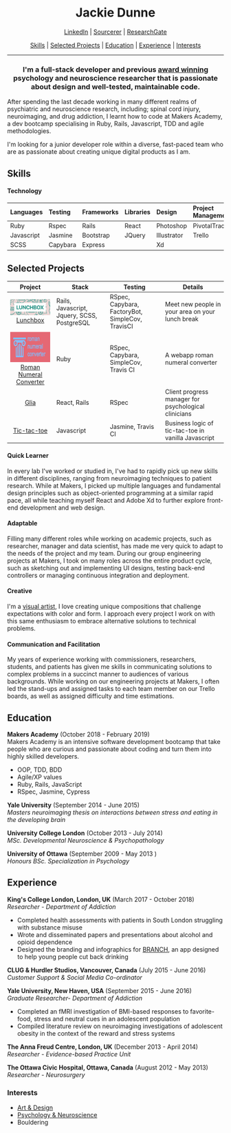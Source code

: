 <b><h1 align='center'>Jackie Dunne</h1></b>
  
<p align="center">
  <a href="https://www.linkedin.com/in/jackie-dunne-b8516155/">LinkedIn</a> |
  <a href="https://sourcerer.io/kiedunne">Sourcerer</a> |
  <a href="https://www.researchgate.net/profile/Jacklyn_Dunne2">ResearchGate</a>
</p>
<p align="center">
  <a href="#skills">Skills</a> |
  <a href="#projects">Selected Projects</a> |
  <a href="#education">Education</a> |
  <a href="#experience">Experience</a> |
  <a href="#interests">Interests</a>
</p>

***

<h3 align='center'>I'm a full-stack developer and previous <a href="https://www.youtube.com/watch?v=cUoFLlc54HA">award winning</a> psychology and neuroscience researcher that is passionate about design and well-tested, maintainable code.</h3> 

After spending the last decade working in many different realms of psychiatric and neuroscience research, including; spinal cord injury, neuroimaging, and drug addiction, I learnt how to code at Makers Academy, a dev bootcamp specialising in Ruby, Rails, Javascript, TDD and agile methodologies.

I'm looking for a junior developer role within a diverse, fast-paced team who are as passionate about creating unique digital products as I am.

 
## <a name="skills">Skills</a>

#### Technology

| Languages  | Testing          | Frameworks   | Libraries | Design        |  Project Management | Data Analysis  |     
| :----------|:-----------------| :------------| :---------| :-------------| :-------------------|:---------------|
| Ruby       | Rspec            |  Rails       | React     | Photoshop     |    PivotalTracker   |   R
| Javascript | Jasmine          |  Bootstrap   | JQuery    | Illustrator   |    Trello           |   SPSS
| SCSS       | Capybara         |  Express     |           | Xd

## <a name="projects">Selected Projects</a>

| Project               | Stack             | Testing            | Details           |
| :-------------------: |-------------------| -------------------|-------------------|
| <img src='ghub_lnch.png' width="250"/><br> [Lunchbox](https://github.com/kiedunne/Lunchbox) | Rails, Javascript, Jquery, SCSS, PostgreSQL | RSpec, Capybara, FactoryBot,  SimpleCov, TravisCI | Meet new people in your area on your lunch break |
| <img src='ghub_romnum .png' width="250" height="70"/><br>[Roman Numeral Converter](https://github.com/kiedunne/roman-numeral-converter)  | Ruby |  RSpec, Capybara, SimpleCov, Travis CI | A webapp roman numeral converter | 
| [Glia](https://github.com/kiedunne/glia-app)  | React, Rails | RSpec | Client progress manager for psychological clinicians|
| [Tic-tac-toe](https://github.com/kiedunne/tic-tac-toe)  | Javascript| Jasmine, Travis CI  | Business logic of tic-tac-toe in vanilla Javascript |

#### Quick Learner 
In every lab I've worked or studied in, I've had to rapidly pick up new skills in different disciplines, ranging from neuroimaging techniques to patient research. While at Makers, I picked up multiple languages and fundamental design principles such as object-oriented programming at a similar rapid pace, all while teaching myself React and Adobe Xd to further explore front-end development and web design.

#### Adaptable
Filling many different roles while working on academic projects, such as researcher, manager and data scientist, has made me very quick to adapt to the needs of the project and my team. During our group engineering projects at Makers, I took on many roles across the entire product cycle, such as sketching out and implementing UI designs, testing back-end controllers or managing continuous integration and deployment. 

#### Creative
I'm a <a href="https://drive.google.com/open?id=1cE2pHIq6zSPubQbeUXKMxd23bLfuOAN3">visual artist</a>, I love creating unique compositions that challenge expectations with color and form. I approach every project I work on with this same enthusiasm to embrace alternative solutions to technical problems. 

#### Communication and Facilitation
My years of experience working with commissioners, researchers, students, and patients has given me skills in communicating solutions to complex problems in a succinct manner to audiences of various backgrounds. While working on our engineering projects at Makers, I often led the stand-ups and assigned tasks to each team member on our Trello boards, as well as assigned difficulty and time estimations.

## <a name="education">Education</a>

**Makers Academy** (October 2018 - February 2019)<br>
Makers Academy is an intensive software development bootcamp that take people who are curious and passionate about coding and turn them into highly skilled developers. 

- OOP, TDD, BDD
- Agile/XP values
- Ruby, Rails, JavaScript
- RSpec, Jasmine, Cypress

**Yale University** (September 2014 - June 2015)<br>
*Masters neuroimaging thesis on interactions between stress and eating in the developing brain*

**University College London** (October 2013 - July 2014)<br>
*MSc. Developmental Neuroscience & Psychopathology*

**University of Ottawa** (September 2009 - May 2013 )<br>
*Honours BSc. Specialization in Psychology*


## <a name="experience">Experience</a>

**King's College London, London, UK** (March 2017 - October 2018)    
*Researcher - Department of Addiction*  
<ul>
<li>Completed health assessments with patients in South London struggling with substance misuse</li>
<li>Wrote and disseminated papers and presentations about alcohol and opioid dependence</li>
<li> Designed the branding and infographics for <a href="https://drive.google.com/open?id=1KjDTtznU6cdYhks1tWZaaKpXWnGzddUr">BRANCH</a>, an app designed to help young people cut back drinking</li>
</ul>

**CLUG & Hurdler Studios, Vancouver, Canada** (July 2015 - June 2016)   
*Customer Support & Social Media Co-ordinator*

**Yale University, New Haven, USA** (September 2015 - June 2016)   
*Graduate Researcher- Department of Addiction*
<ul>
 <li>Completed an fMRI investigation of BMI-based responses to favorite-food, stress and neutral cues in an adolescent population</li>
 <li>Compiled literature review on neuroimaging investigations of adolescent obesity in the context of the reward and stress systems</li>
</ul>

**The Anna Freud Centre, London, UK** (December 2013 - April 2014)    
*Researcher - Evidence-based Practice Unit*

**The Ottawa Civic Hospital, Ottawa, Canada** (August 2012 - May 2013)    
*Researcher - Neurosurgery*

### <a name="interests">Interests</a>
- <a href="https://drive.google.com/open?id=1cE2pHIq6zSPubQbeUXKMxd23bLfuOAN3">Art & Design</a>  
- <a href="https://www.researchgate.net/profile/Jacklyn_Dunne2">Psychology & Neuroscience</a>
- Bouldering
